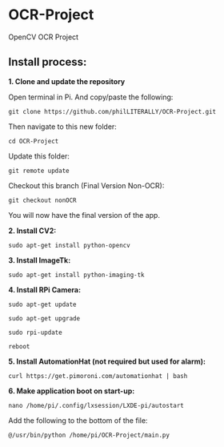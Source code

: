 # OCR-Project
OpenCV OCR Project

## Install process:
**1. Clone and update the repository**

Open terminal in Pi. And copy/paste the following:

``git clone https://github.com/philLITERALLY/OCR-Project.git``

Then navigate to this new folder:

``cd OCR-Project``

Update this folder:

``git remote update``

Checkout this branch (Final Version Non-OCR):

``git checkout nonOCR``

You will now have the final version of the app.

**2. Install CV2:**

``sudo apt-get install python-opencv``

**3. Install ImageTk:**

``sudo apt-get install python-imaging-tk``

**4. Install RPi Camera:**

``sudo apt-get update``

``sudo apt-get upgrade``

``sudo rpi-update``

``reboot``

**5. Install AutomationHat (not required but used for alarm):**

``curl https://get.pimoroni.com/automationhat | bash``

**6. Make application boot on start-up:**

``nano /home/pi/.config/lxsession/LXDE-pi/autostart``

Add the following to the bottom of the file:

``@/usr/bin/python /home/pi/OCR-Project/main.py``


